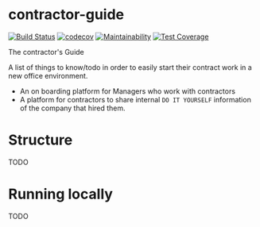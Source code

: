 # contractor-guide

[![Build Status](https://travis-ci.org/fuse-mars/contractor-guide.svg?branch=develop)](https://travis-ci.org/fuse-mars/contractor-guide)
[![codecov](https://codecov.io/gh/fuse-mars/contractor-guide/branch/master/graph/badge.svg)](https://codecov.io/gh/fuse-mars/contractor-guide)
[![Maintainability](https://api.codeclimate.com/v1/badges/90bc491cb3114afb335e/maintainability)](https://codeclimate.com/github/fuse-mars/contractor-guide/maintainability)
[![Test Coverage](https://api.codeclimate.com/v1/badges/90bc491cb3114afb335e/test_coverage)](https://codeclimate.com/github/fuse-mars/contractor-guide/test_coverage)

The contractor's Guide

A list of things to know/todo in order to easily start their contract work in a new office environment. 

* An on boarding platform for Managers who work with contractors
* A platform for contractors to share internal `DO IT YOURSELF` information of the company that hired them.

# Structure

TODO

# Running locally

TODO
